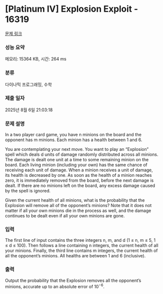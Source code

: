 # [Platinum IV] Explosion Exploit - 16319 

[문제 링크](https://www.acmicpc.net/problem/16319) 

### 성능 요약

메모리: 15364 KB, 시간: 264 ms

### 분류

다이나믹 프로그래밍, 수학

### 제출 일자

2025년 8월 6일 21:03:18

### 문제 설명

<p>In a two player card game, you have n minions on the board and the opponent has m minions. Each minion has a health between 1 and 6.</p>

<p>You are contemplating your next move. You want to play an “Explosion” spell which deals d units of damage randomly distributed across all minions. The damage is dealt one unit at a time to some remaining minion on the board. Each living minion (including your own) has the same chance of receiving each unit of damage. When a minion receives a unit of damage, its health is decreased by one. As soon as the health of a minion reaches zero, it is immediately removed from the board, before the next damage is dealt. If there are no minions left on the board, any excess damage caused by the spell is ignored.</p>

<p>Given the current health of all minions, what is the probability that the Explosion will remove all of the opponent’s minions? Note that it does not matter if all your own minions die in the process as well, and the damage continues to be dealt even if all your own minions are gone.</p>

### 입력 

 <p>The first line of input contains the three integers n, m, and d (1 ≤ n, m ≤ 5, 1 ≤ d ≤ 100). Then follows a line containing n integers, the current health of all your minions. Finally, the third line contains m integers, the current health of all the opponent’s minions. All healths are between 1 and 6 (inclusive).</p>

### 출력 

 <p>Output the probability that the Explosion removes all the opponent’s minions, accurate up to an absolute error of 10<sup>−6</sup>.</p>


